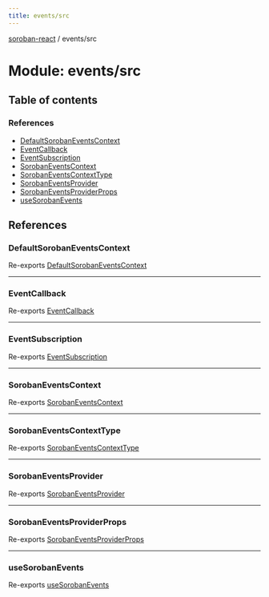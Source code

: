 ```yaml
---
title: events/src
---
```

[soroban-react](../README.md) / events/src

# Module: events/src

## Table of contents

### References

- [DefaultSorobanEventsContext](events_src.md#defaultsorobaneventscontext)
- [EventCallback](events_src.md#eventcallback)
- [EventSubscription](events_src.md#eventsubscription)
- [SorobanEventsContext](events_src.md#sorobaneventscontext)
- [SorobanEventsContextType](events_src.md#sorobaneventscontexttype)
- [SorobanEventsProvider](events_src.md#sorobaneventsprovider)
- [SorobanEventsProviderProps](events_src.md#sorobaneventsproviderprops)
- [useSorobanEvents](events_src.md#usesorobanevents)

## References

### DefaultSorobanEventsContext

Re-exports [DefaultSorobanEventsContext](events_src_SorobanEventsContext.md#defaultsorobaneventscontext)

___

### EventCallback

Re-exports [EventCallback](events_src_SorobanEventsContext.md#eventcallback)

___

### EventSubscription

Re-exports [EventSubscription](../interfaces/events_src_SorobanEventsContext.EventSubscription.md)

___

### SorobanEventsContext

Re-exports [SorobanEventsContext](events_src_SorobanEventsContext.md#sorobaneventscontext)

___

### SorobanEventsContextType

Re-exports [SorobanEventsContextType](../interfaces/events_src_SorobanEventsContext.SorobanEventsContextType.md)

___

### SorobanEventsProvider

Re-exports [SorobanEventsProvider](events_src_SorobanEventsProvider.md#sorobaneventsprovider)

___

### SorobanEventsProviderProps

Re-exports [SorobanEventsProviderProps](../interfaces/events_src_SorobanEventsProvider.SorobanEventsProviderProps.md)

___

### useSorobanEvents

Re-exports [useSorobanEvents](events_src_useSorobanEvents.md#usesorobanevents)
